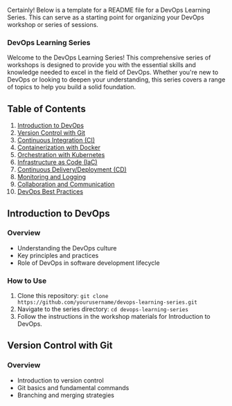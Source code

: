Certainly! Below is a template for a README file for a DevOps Learning Series. This can serve as a starting point for organizing your DevOps workshop or series of sessions.

### DevOps Learning Series

Welcome to the DevOps Learning Series! This comprehensive series of workshops is designed to provide you with the essential skills and knowledge needed to excel in the field of DevOps. Whether you're new to DevOps or looking to deepen your understanding, this series covers a range of topics to help you build a solid foundation.

## Table of Contents

1. [Introduction to DevOps](#introduction-to-devops)
2. [Version Control with Git](#version-control-with-git)
3. [Continuous Integration (CI)](#continuous-integration-ci)
4. [Containerization with Docker](#containerization-with-docker)
5. [Orchestration with Kubernetes](#orchestration-with-kubernetes)
6. [Infrastructure as Code (IaC)](#infrastructure-as-code-iac)
7. [Continuous Delivery/Deployment (CD)](#continuous-deliverydeployment-cd)
8. [Monitoring and Logging](#monitoring-and-logging)
9. [Collaboration and Communication](#collaboration-and-communication)
10. [DevOps Best Practices](#devops-best-practices)

## Introduction to DevOps

### Overview
- Understanding the DevOps culture
- Key principles and practices
- Role of DevOps in software development lifecycle

### How to Use
1. Clone this repository: `git clone https://github.com/yourusername/devops-learning-series.git`
2. Navigate to the series directory: `cd devops-learning-series`
3. Follow the instructions in the workshop materials for Introduction to DevOps.

## Version Control with Git

### Overview
- Introduction to version control
- Git basics and fundamental commands
- Branching and merging strategies


